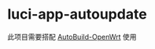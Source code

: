 # luci-app-autoupdate

此项目需要搭配 [AutoBuild-OpenWrt](https://github.com/281677160/AutoBuild-OpenWrt) 使用
